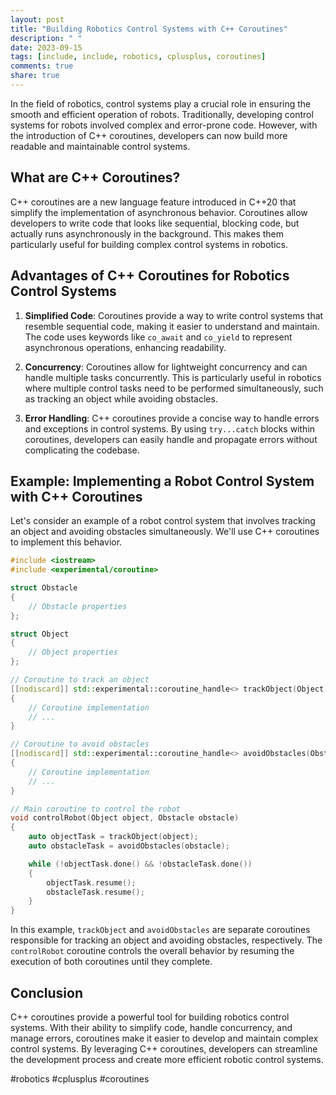 ```yaml
---
layout: post
title: "Building Robotics Control Systems with C++ Coroutines"
description: " "
date: 2023-09-15
tags: [include, include, robotics, cplusplus, coroutines]
comments: true
share: true
---
```


In the field of robotics, control systems play a crucial role in ensuring the smooth and efficient operation of robots. Traditionally, developing control systems for robots involved complex and error-prone code. However, with the introduction of C++ coroutines, developers can now build more readable and maintainable control systems.

## What are C++ Coroutines?

C++ coroutines are a new language feature introduced in C++20 that simplify the implementation of asynchronous behavior. Coroutines allow developers to write code that looks like sequential, blocking code, but actually runs asynchronously in the background. This makes them particularly useful for building complex control systems in robotics.

## Advantages of C++ Coroutines for Robotics Control Systems

1. **Simplified Code**: Coroutines provide a way to write control systems that resemble sequential code, making it easier to understand and maintain. The code uses keywords like `co_await` and `co_yield` to represent asynchronous operations, enhancing readability.

2. **Concurrency**: Coroutines allow for lightweight concurrency and can handle multiple tasks concurrently. This is particularly useful in robotics where multiple control tasks need to be performed simultaneously, such as tracking an object while avoiding obstacles.

3. **Error Handling**: C++ coroutines provide a concise way to handle errors and exceptions in control systems. By using `try...catch` blocks within coroutines, developers can easily handle and propagate errors without complicating the codebase.

## Example: Implementing a Robot Control System with C++ Coroutines

Let's consider an example of a robot control system that involves tracking an object and avoiding obstacles simultaneously. We'll use C++ coroutines to implement this behavior.

```cpp
#include <iostream>
#include <experimental/coroutine>

struct Obstacle
{
    // Obstacle properties
};

struct Object
{
    // Object properties
};

// Coroutine to track an object
[[nodiscard]] std::experimental::coroutine_handle<> trackObject(Object object)
{
    // Coroutine implementation
    // ...
}

// Coroutine to avoid obstacles
[[nodiscard]] std::experimental::coroutine_handle<> avoidObstacles(Obstacle obstacle)
{
    // Coroutine implementation
    // ...
}

// Main coroutine to control the robot
void controlRobot(Object object, Obstacle obstacle)
{
    auto objectTask = trackObject(object);
    auto obstacleTask = avoidObstacles(obstacle);

    while (!objectTask.done() && !obstacleTask.done())
    {
        objectTask.resume();
        obstacleTask.resume();
    }
}
```

In this example, `trackObject` and `avoidObstacles` are separate coroutines responsible for tracking an object and avoiding obstacles, respectively. The `controlRobot` coroutine controls the overall behavior by resuming the execution of both coroutines until they complete.

## Conclusion

C++ coroutines provide a powerful tool for building robotics control systems. With their ability to simplify code, handle concurrency, and manage errors, coroutines make it easier to develop and maintain complex control systems. By leveraging C++ coroutines, developers can streamline the development process and create more efficient robotic control systems.

#robotics #cplusplus #coroutines
